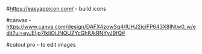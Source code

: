 #https://easyappicon.com/ - build icons

#canvas - https://www.canva.com/design/DAFX4zowSq4/lUHJ2iciFP643X8INtw0_w/edit?ui=eyJEIjp7IkIiOiJNQUZYcGhIUkRNYyJ9fQ#

#cutout pro - to edit images
